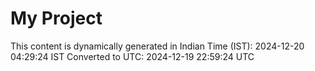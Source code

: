 # My Project

This content is dynamically generated in Indian Time (IST): 2024-12-20 04:29:24 IST
Converted to UTC: 2024-12-19 22:59:24 UTC
